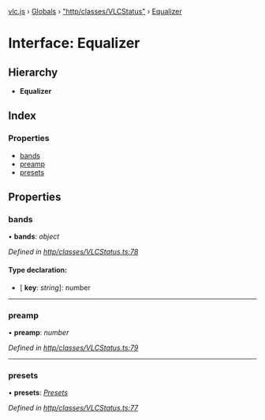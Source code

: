 [vlc.js](../README.md) › [Globals](../globals.md) › ["http/classes/VLCStatus"](../modules/_http_classes_vlcstatus_.md) › [Equalizer](_http_classes_vlcstatus_.equalizer.md)

# Interface: Equalizer

## Hierarchy

* **Equalizer**

## Index

### Properties

* [bands](_http_classes_vlcstatus_.equalizer.md#bands)
* [preamp](_http_classes_vlcstatus_.equalizer.md#preamp)
* [presets](_http_classes_vlcstatus_.equalizer.md#presets)

## Properties

###  bands

• **bands**: *object*

*Defined in [http/classes/VLCStatus.ts:78](https://github.com/dylhack/vlc.js/blob/8f58ccf/src/http/classes/VLCStatus.ts#L78)*

#### Type declaration:

* \[ **key**: *string*\]: number

___

###  preamp

• **preamp**: *number*

*Defined in [http/classes/VLCStatus.ts:79](https://github.com/dylhack/vlc.js/blob/8f58ccf/src/http/classes/VLCStatus.ts#L79)*

___

###  presets

• **presets**: *[Presets](_http_classes_vlcstatus_.presets.md)*

*Defined in [http/classes/VLCStatus.ts:77](https://github.com/dylhack/vlc.js/blob/8f58ccf/src/http/classes/VLCStatus.ts#L77)*
